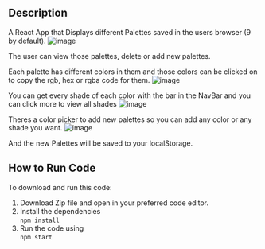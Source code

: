 ## Description
A React App that Displays different Palettes saved in the users browser (9 by default).
![image](https://user-images.githubusercontent.com/58062082/129461397-7cc43d9b-a974-4955-b72d-2599ef246ab6.png)

The user can view those palettes, delete or add new palettes.

Each palette has different colors in them and those colors can be clicked on to copy the rgb, hex or rgba code for them.
![image](https://user-images.githubusercontent.com/58062082/129461446-a6b38893-4a20-430e-a3b8-4f9684224b31.png)

You can get every shade of each color with the bar in the NavBar and you can click more to view all shades
![image](https://user-images.githubusercontent.com/58062082/129461618-84b61b12-e015-4f2c-a7eb-ecd3e7e36bd1.png)

Theres a color picker to add new palettes so you can add any color or any shade you want.
![image](https://user-images.githubusercontent.com/58062082/129461627-6266a7c1-c5ec-4b68-b84a-9ee263c1940b.png)

And the new Palettes will be saved to your localStorage.
## How to Run Code
To download and run this code:
1. Download Zip file and open in your preferred code editor.
2. Install the dependencies <br />
``` npm install ```
4. Run the code using<br />
``` npm start ```
